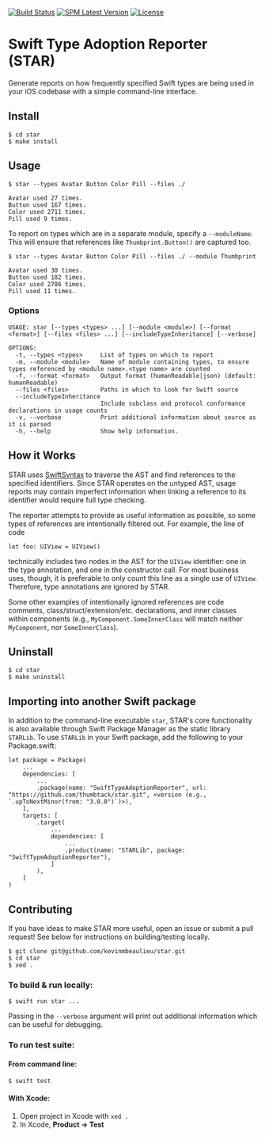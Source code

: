 [![Build Status](https://badgen.net/github/checks/kevinmbeaulieu/star)](https://github.com/kevinmbeaulieu/star/actions/workflows/ci.yml?query=branch%3Amain)
[![SPM Latest Version](https://img.shields.io/github/v/release/kevinmbeaulieu/star?label=SPM)](https://swiftpackageindex.com/kevinmbeaulieu/star)
[![License](https://img.shields.io/github/license/kevinmbeaulieu/star?color=important)](https://github.com/kevinmbeaulieu/star/blob/main/LICENSE)

# Swift Type Adoption Reporter (STAR)

Generate reports on how frequently specified Swift types are being used in your iOS codebase with a simple command-line interface.

## Install

```
$ cd star
$ make install
```

## Usage

```
$ star --types Avatar Button Color Pill --files ./

Avatar used 27 times.
Button used 167 times.
Color used 2711 times.
Pill used 9 times.
```

To report on types which are in a separate module, specify a `--moduleName`. This will ensure that  references like `Thumbprint.Button()` are captured too.

```
$ star --types Avatar Button Color Pill --files ./ --module Thumbprint

Avatar used 30 times.
Button used 182 times.
Color used 2786 times.
Pill used 11 times.
```

### Options

```
USAGE: star [--types <types> ...] [--module <module>] [--format <format>] [--files <files> ...] [--includeTypeInheritance] [--verbose]

OPTIONS:
  -t, --types <types>     List of types on which to report
  -m, --module <module>   Name of module containing types, to ensure types referenced by <module name>.<type name> are counted
  -f, --format <format>   Output format (humanReadable|json) (default: humanReadable)
  --files <files>         Paths in which to look for Swift source
  --includeTypeInheritance
                          Include subclass and protocol conformance declarations in usage counts
  -v, --verbose           Print additional information about source as it is parsed
  -h, --help              Show help information.
```

## How it Works

STAR uses [SwiftSyntax](https://github.com/apple/swift-syntax) to traverse the AST and find references to the specified identifiers.
Since STAR operates on the untyped AST, usage reports may contain imperfect information when linking a reference to its identifier would require full type checking.

The reporter attempts to provide as useful information as possible, so some types of references are intentionally filtered out. For example, the line of code
```
let foo: UIView = UIView()
```
technically includes two nodes in the AST for the `UIView` identifier: one in the type annotation, and one in the constructor call. For most business uses, though, it is preferable to only count this line as a single use of `UIView`. Therefore, type annotations are ignored by STAR.

Some other examples of intentionally ignored references are code comments, class/struct/extension/etc. declarations, and inner classes within components (e.g., `MyComponent.SomeInnerClass` will match neither `MyComponent`, nor `SomeInnerClass`).

## Uninstall

```
$ cd star
$ make uninstall
```

## Importing into another Swift package

In addition to the command-line executable `star`, STAR's core functionality is also available through Swift Package Manager as the static library `STARLib`. To use `STARLib` in your Swift package, add the following to your Package.swift:
```
let package = Package(
    ...
    dependencies: [
        ...
        .package(name: "SwiftTypeAdoptionReporter", url: "https://github.com/thumbtack/star.git", <version (e.g., `.upToNextMinor(from: "3.0.0")`)>),
    ],
    targets: [
        .target(
            ...
            dependencies: [
                ...
                .product(name: "STARLib", package: "SwiftTypeAdoptionReporter"),
            ]
        ),
    ]
)
```

## Contributing

If you have ideas to make STAR more useful, open an issue or submit a pull request! See below for instructions on building/testing locally.

```
$ git clone git@github.com/kevinmbeaulieu/star.git
$ cd star
$ xed .
```

### To build & run locally:
```
$ swift run star ...
```

Passing in the `--verbose` argument will print out additional information which can be useful for debugging.

### To run test suite:

#### From command line:
```
$ swift test
```

#### With Xcode:
1. Open project in Xcode with `xed .`
3. In Xcode, **Product -> Test**
